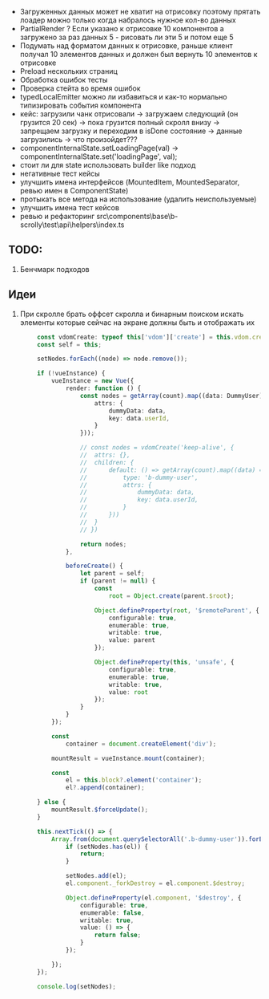 - Загруженных данных может не хватит на отрисовку поэтому прятать лоадер можно только когда набралось нужное кол-во данных
- PartialRender ? Если указано к отрисовке 10 компонентов а загружено за раз данных 5 - рисовать ли эти 5 и потом еще 5
- Подумать над форматом данных к отрисовке, раньше клиент получал 10 элементов данных и должен был вернуть 10 элементов к отрисовке
- Preload нескольких страниц
- Обработка ошибок тесты
- Проверка стейта во время ошибок
- typedLocalEmitter можно ли избавиться и как-то нормально типизировать события компонента
- кейс: загрузили чанк отрисовали -> загружаем следующий (он грузится 20 сек) -> пока грузится полный скролл внизу -> запрещаем загрузку и переходим в isDone состояние -> данные загрузились -> что произойдет???
- componentInternalState.setLoadingPage(val) -> componentInternalState.set('loadingPage', val);
- стоит ли для state использовать builder like подход
- негативные тест кейсы
- улучшить имена интерфейсов (MountedItem, MountedSeparator, ревью имен в ComponentState)
- протыкать все метода на использование (удалить неиспользуемые)
- улучшить имена тест кейсов
- ревью и рефакторинг src\components\base\b-scrolly\test\api\helpers\index.ts

## TODO:

1. Бенчмарк подходов

## Идеи

1. При скролле брать оффсет скролла и бинарным поиском искать элементы которые сейчас на экране должны быть и отображать их

```typescript
		const vdomCreate: typeof this['vdom']['create'] = this.vdom.create.bind(this.vdom);
		const self = this;

		setNodes.forEach((node) => node.remove());

		if (!vueInstance) {
			vueInstance = new Vue({
				render: function () {
					const nodes = getArray(count).map((data: DummyUser) => vdomCreate('b-dummy-user', {
						attrs: {
							dummyData: data,
							key: data.userId,
						}
					}));

					// const nodes = vdomCreate('keep-alive', {
					// 	attrs: {},
					// 	children: {
					// 		default: () => getArray(count).map((data) => ({
					// 			type: 'b-dummy-user',
					// 			attrs: {
					// 				dummyData: data,
					// 				key: data.userId,
					// 			}
					// 		}))
					// 	}
					// })

					return nodes;
				},

				beforeCreate() {
					let parent = self;
					if (parent != null) {
						const
							root = Object.create(parent.$root);

						Object.defineProperty(root, '$remoteParent', {
							configurable: true,
							enumerable: true,
							writable: true,
							value: parent
						});

						Object.defineProperty(this, 'unsafe', {
							configurable: true,
							enumerable: true,
							writable: true,
							value: root
						});
					}
				}
			});

			const
				container = document.createElement('div');

			mountResult = vueInstance.mount(container);

			const
				el = this.block?.element('container');
				el?.append(container);

		} else {
			mountResult.$forceUpdate();
		}

		this.nextTick(() => {
			Array.from(document.querySelectorAll('.b-dummy-user')).forEach((el) => {
				if (setNodes.has(el)) {
					return;
				}

				setNodes.add(el);
				el.component._forkDestroy = el.component.$destroy;

				Object.defineProperty(el.component, '$destroy', {
					configurable: true,
					enumerable: false,
					writable: true,
					value: () => {
						return false;
					}
				});

			});
		});

		console.log(setNodes);
```